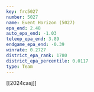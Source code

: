 ```yaml
---
key: frc5027
number: 5027
name: Event Horizon (5027)
epa_end: 2.48
auto_epa_end: -1.03
teleop_epa_end: 3.89
endgame_epa_end: -0.39
winrate: 0.2727
district_epa_rank: 1780
district_epa_percentile: 0.0117
type: Team
---
```

[[2024casj]]
